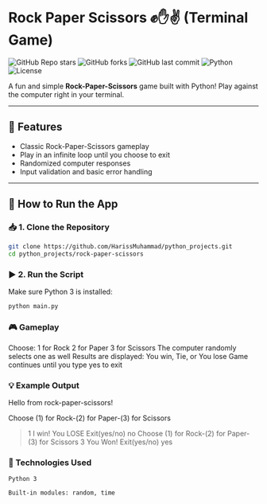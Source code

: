 # Rock Paper Scissors ✊✋✌️ (Terminal Game)

![GitHub Repo stars](https://img.shields.io/github/stars/HarissMuhammad/python_projects?style=social)
![GitHub forks](https://img.shields.io/github/forks/HarissMuhammad/python_projects?style=social)
![GitHub last commit](https://img.shields.io/github/last-commit/HarissMuhammad/python_projects)
![Python](https://img.shields.io/badge/python-3.8%2B-blue)
![License](https://img.shields.io/badge/license-MIT-green)

A fun and simple **Rock-Paper-Scissors** game built with Python! Play against the computer right in your terminal.

---

## 📌 Features

- Classic Rock-Paper-Scissors gameplay
- Play in an infinite loop until you choose to exit
- Randomized computer responses
- Input validation and basic error handling

---

## 🚀 How to Run the App

### 📥 1. Clone the Repository

```bash
git clone https://github.com/HarissMuhammad/python_projects.git
cd python_projects/rock-paper-scissors
```
### ▶️ 2. Run the Script
Make sure Python 3 is installed:
```bash
python main.py
```
### 🎮 Gameplay

Choose:
        1 for Rock
        2 for Paper
        3 for Scissors
    The computer randomly selects one as well
    Results are displayed: You win, Tie, or You lose
    Game continues until you type yes to exit

### 💡 Example Output
  Hello from rock-paper-scissors!
  
  Choose (1) for Rock-(2) for Paper-(3) for Scissors
  > 1
  I win! You LOSE
  Exit(yes/no)
  > no
  Choose (1) for Rock-(2) for Paper-(3) for Scissors
  > 3
  You Won!
  Exit(yes/no)
  > yes

### 🧠 Technologies Used

    Python 3

    Built-in modules: random, time
